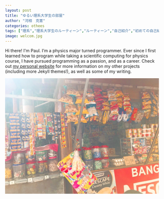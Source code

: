 ```yaml
---
layout: post
title: "ゆるい理系大学生の部屋"
author: "河相　克憲"
categories: othees
tags: ["理系","理系大学生のルーティーン","ルーティーン","自己紹介","初めての自己紹介"]
image: welcom.jpg
---
```


Hi there! I'm Paul. I’m a physics major turned programmer. Ever since I first learned how to program while taking a scientific computing for physics course, I have pursued programming as a passion, and as a career. Check out [my personal website](https://www.lenpaul.com/) for more information on my other projects (including more Jekyll themes!), as well as some of my writing.

![画像](/assets/img/welcom.jpg)
